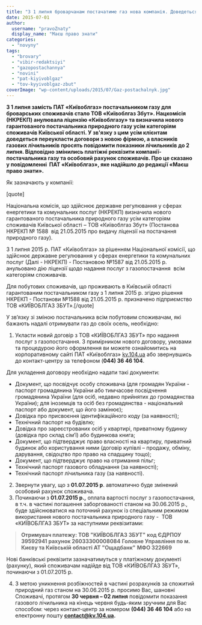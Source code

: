 ```yaml
---
title: "З 1 липня броварчанам постачатиме газ нова компанія. Доведеться переукласти договори"
date: 2015-07-01
author: 
  username: "pravoZnaty"
  display_name: "Маєш право знати"
categories: 
  - "novyny"
tags: 
  - "brovary"
  - "vibir-redaktsiyi"
  - "gazopostachannya"
  - "novini"
  - "pat-kiyivoblgaz"
  - "tov-kyyivoblgaz-zbut"
coverImage: "wp-content/uploads/2015/07/Gaz-postachalnyk.jpg"
---
```


**З 1 липня замість ПАТ «Київоблгаз» постачальником газу для броварських споживачів стало ТОВ «Київоблгаз Збут». Нацкомісія (НКРЕКП) анулювала ліцензію «Київоблгазу» та визначила нового гарантованого постачальника природного газу усім категоріям споживачів Київської області. У зв'язку з цим** **усім клієнтам доведеться переукласти договори з новою фірмою, а власників газових лічильників просять повідомити показники лічильників до 2 липня. Відповідно змінились платіжні реквізити компанії-постачальника газу та особовий рахунок споживачів. Про це сказано у повідомленні  ПАТ «Київоблгаз», яке надійшло до редакції «Маєш право знати».**

Як зазначають у компанії:

\[quote\]

Національна комісія, що здійснює державне регулювання у сферах енергетики та комунальних послуг (НКРЕКП) визначила нового гарантованого постачальника природного газу усім категоріям споживачів Київської області – ТОВ «Київоблгаз Збут» (Постанова НКРЕКП № 1588  від 21.05.2015 про видачу ліцензії на постачання природного газу).

З 1 липня 2015 р. ПАТ «Київоблгаз» за рішенням Національної комісії, що здійснює державне регулювання у сферах енергетики та комунальних послуг (Далі - НКРЕКП) - Постановою №1587 від 21.05.2015 р. анульовано дію ліцензії щодо надання послуг з газопостачання  всім категоріям споживачів.

Для побутових споживачів, що проживають в Київській області гарантованим постачальником газу з 1 липня 2015 р. згідно рішення НКРЕКП - Постанови №1588 від 21.05.2015 р. призначено підприємство  ТОВ «КИЇВОБЛГАЗ ЗБУТ».\[/quote\]

У зв’язку зі зміною постачальника всім побутовим споживачам, які бажають надалі отримувати газ до своїх осель, необхідно:

1. Укласти новий договір з ТОВ «КИЇВОБЛГАЗ ЗБУТ» про надання послуг з газопостачання. З примірником нового договору, умовами та процедурою його оформлення ви можете ознайомитись на корпоративному сайті ПАТ «Київоблгаз» [kv.104.ua](http://kv.104.ua/) або звернувшись до контакт-центру за телефоном (**044) 36 46 104**.

Для укладення договору необхідно надати такі документи:

- Документ, що посвідчує особу споживача (для громадян України - паспорт громадянина України або тимчасове посвідчення громадянина України (для осіб, недавно прийнятих до громадянства України); для іноземців та осіб без громадянства - національний паспорт або документ, що його замінює);
- Довідка про присвоєння ідентифікаційного коду (за наявності);
- Технічний паспорт на будівлю;
- Довідка про зареєстрованих осіб у квартирі, приватному будинку (довідка про склад сім’ї) або будинкова книга;
- Документ, що підтверджує право власності на квартиру, приватний будинок або користування ними (договір купівлі – продажу, обміну, дарування, свідоцтво про право на спадщину тощо);
- Документ, що підтверджує право на отримання пільг;
- Технічний паспорт газового обладнання (за наявності);
- Технічний паспорт лічильника газу (за наявності).

2. Звернути увагу, що з **01.07.2015 р**. автоматично буде змінений особовий рахунок споживача.
3. Починаючи з **01.07.2015 р.,** оплата вартості послуг з газопостачання, в т.ч. в частині погашення заборгованості станом на 30.06.2015 р., буде здійснюватися на поточний рахунок із спеціальним режимом використання нового постачальника природного газу -  ТОВ «КИЇВОБЛГАЗ ЗБУТ» за наступними реквізитами:

> **Отримувач платежу: ТОВ "КИЇВОБЛГАЗ ЗБУТ"** **код ЄДРПОУ 39592941 рахунок 26033300008084** **Головне Управління по м. Києву та Київській області АТ "Ощадбанк"** **МФО 322669**

Нові банківські реквізити зазначатимуться у платіжному документі (рахунку), який споживачам надійде від ТОВ «КИЇВОБЛГАЗ ЗБУТ», починаючи з 01.07.2015 р.

4. З метою уникнення розбіжностей в частині розрахунків за спожитий природний газ станом на 30.06.2015 р. просимо Вас, шановні Споживачі, протягом **30 червня – 02 липня** повідомити показання газового лічильника на кінець червня будь-яким зручним для Вас способом: через контакт-центр за номером **(044) 36 46 104** або на електронну пошту **[contact@kv.104.ua](mailto:contact@kv.104.ua).**
